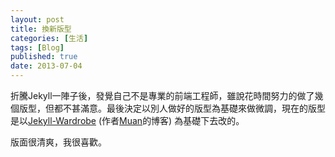 ```yaml
---
layout: post
title: 換新版型
categories: [生活]
tags: [Blog]
published: true
date: 2013-07-04
---
```


折騰Jekyll一陣子後，發覺自己不是專業的前端工程師，雖說花時間努力的做了幾個版型，但都不甚滿意。最後決定以別人做好的版型為基礎來做微調，現在的版型是以[Jekyll-Wardrobe][1] (作者[Muan][2]的博客) 為基礎下去改的。

版面很清爽，我很喜歡。

[1]: https://github.com/muan/jekyll-wardrobe "Jekyll-wardrobe"
[2]: http://muan.co/ "Muan.co"
